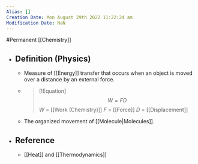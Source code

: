 ```yaml
---
Alias: []
Creation Date: Mon August 29th 2022 11:22:24 am 
Modification Date: NaN
---
```

#Permanent [[Chemistry]]

- ## Definition (Physics)
	- Measure of [[Energy]] transfer that occurs when an object is moved over a distance by an external force.
	- > [!Equation]
	  > $$W=FD$$
	  > $W$ = [[Work (Chemistry)]]
	  > $F$ = [[Force]]
	  > $D$ = [[Displacement]]
	- The organized movement of [[Molecule|Molecules]].
- ## Reference
	- [[Heat]] and [[Thermodynamics]]